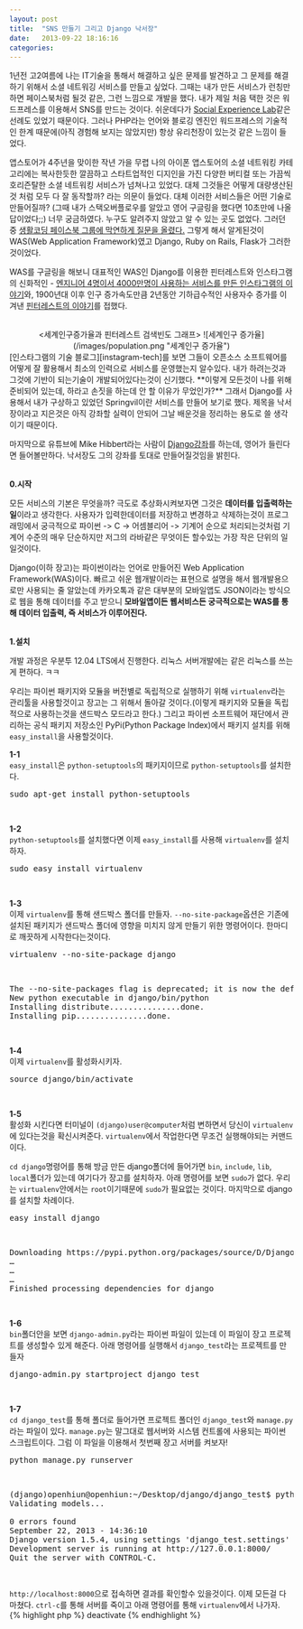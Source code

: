 ```yaml
---
layout: post
title:  "SNS 만들기 그리고 Django 낙서장"
date:   2013-09-22 18:16:16
categories:
---
```


1년전 고2여름에 나는 IT기술을 통해서 해결하고 싶은 문제를 발견하고 그 문제를 해결하기 위해서 소셜 네트워깅 서비스를 만들고 싶었다. 그때는 내가 만든 서비스가 런칭만하면 페이스북처럼 될것 같은, 그런 느낌으로 개발을 했다. 내가 제일 처음 택한 것은 워드프레스를 이용해서 SNS를 만드는 것이다. 쉬운데다가 [Social Experience Lab][sel]같은 선례도 있었기 때문이다. 그러나 PHP라는 언어와 블로깅 엔진인 워드프레스의 기술적인 한계 때문에(아직 경험해 보지는 않았지만) 항상 유리천장이 있는것 같은 느낌이 들었다. 

앱스토어가 4주년을 맞이한 작년 가을 무렵 나의 아이폰 앱스토어의 소셜 네트워킹 카테고리에는 복사한듯한 깔끔하고 스타트업적인 디지인을 가진 다양한 버티컬 또는 가끔씩 호리즌탈한 소셜 네트워킹 서비스가 넘쳐나고 있었다. 대체 그것들은 어떻게 대량생산된것 처럼 모두 다 잘 동작할까? 라는 의문이 들었다. 대체 이러한 서비스들은 어떤 기술로 만들어질까? (그때 내가 스택오버플로우를 알았고 영어 구글링을 했다면 10초만에 나올 답이었다;;) 너무 궁금하였다. 누구도 알려주지 않았고 알 수 있는 곳도 없었다. 그러던 중 [생활코딩 페이스북 그룹에 막연하게 질문을 올렸다.][codingeverybody] 그렇게 해서 알게된것이 WAS(Web Application Framework)였고 Django, Ruby on Rails, Flask가 그러한 것이었다.

WAS를 구글링을 해보니 대표적인 WAS인 Django를 이용한 핀터레스트와 인스타그램의 신화적인 - [엔지니어 4명이서 4000만명이 사용하는 서비스를 만든 인스타그램의 이야기][instagram]와, 1900년대 이후 인구 증가속도만큼 2년동안 기하급수적인 사용자수 증가를 이겨낸 [핀터레스트의 이야기][pinterest]를 접했다.<br /><br />
<center>
<세계인구증가율과 핀터레스트 검색빈도 그래프>
![세계인구 증가율](/images/population.png "세계인구 증가율")
<script type="text/javascript" src="//www.google.com/trends/embed.js?hl=en-US&q=pinterest&cmpt=q&content=1&cid=TIMESERIES_GRAPH_0&export=5&w=500&h=330"></script>
</center>
[인스타그램의  기술 블로그][instagram-tech]를 보면 그들이 오픈소스 소프트웨어를 어떻게 잘 활용해서 최소의 인력으로 서비스를 운영했는지 알수있다. 내가 하려는것과 그것에 기반이 되는기술이 개발되어있다는것이 신기했다. **이렇게 모든것이 나를 위해 준비되어 있는데, 하라고 손짓을 하는데 안 할 이유가 무었인가?** 그래서 Django를 사용해서 내가 구상하고 있었던 Springvil이란 서비스를 만들어 보기로 했다. 제목을 낙서장이라고 지은것은 아직 강좌할 실력이 안되어 그날 배운것을 정리하는 용도로 쓸 생각이기 때문이다.

마지막으로 유튜브에 Mike Hibbert라는 사람이 [Django강좌][mikehibbert]를 하는데, 영어가 들린다면 들어볼만하다. 낙서장도 그의 강좌를 토대로 만들어질것임을 밝힌다.<br /><br />

**0.시작**

모든 서비스의 기본은 무엇을까? 극도로 추상화시켜보자면 그것은 **데이터를 입출력하는 일**이라고 생각한다. 사용자가 입력한데이터를 저장하고 변경하고 삭제하는것이 프로그래밍에서 궁극적으로 파이썬 -> C -> 어셈블리어 -> 기계어 순으로 처리되는것처럼 기계어 수준의 매우 단순하지만 저그의 라바같은 무엇이든 할수있는 가장 작은 단위의 일 일것이다. 

Django(이하 장고)는 파이썬이라는 언어로 만들어진 Web Application Framework(WAS)이다. 빠르고 쉬운 웹개발이라는 표현으로 설명을 해서 웹개발용으로만 사용되는 줄 알았는데 카카오톡과 같은 대부분의 모바일앱도 JSON이라는 방식으로 웹을 통해 데이터를 주고 받으니 **모바일앱이든 웹서비스든 궁극적으로는 WAS를 통해 데이터 입출력, 즉 서비스가 이루어진다.**<br /><br />

**1.설치**

개발 과정은 우분투 12.04 LTS에서 진행한다. 리눅스 서버개발에는 같은 리눅스를 쓰는게 편하다. ㅋㅋ

우리는 파이썬 패키지와 모듈을 버전별로 독립적으로 실행하기 위해 `virtualenv`라는 관리툴을 사용할것이고 장고는 그 위해서 돌아갈 것이다.(이렇게 패키지와 모듈을 독립적으로 사용하는것을 샌드박스 모드라고 한다.) 그리고 파이썬 소프트웨어 재단에서 관리하는 공식 패키지 저장소인 PyPi(Python Package Index)에서 패키지 설치를 위해 `easy_install`을 사용할것이다. 

**1-1**<br />
`easy_install`은 `python-setuptools`의 패키지이므로 `python-setuptools`를 설치한다.
<pre>
sudo apt-get install python-setuptools
</pre><br />

**1-2**<br />
`python-setuptools`를 설치했다면 이제 `easy_install`를 사용해 `virtualenv`를 설치하자.

<pre>
sudo easy_install virtualenv
</pre><br />

**1-3**<br />
이제 `virtualenv`를 통해 샌드박스 폴더를 만들자.  `--no-site-package`옵션은 기존에 설치된 패키지가 샌드박스 폴더에 영향을 미치지 않게 만들기 위한 명령어이다. 한마디로 깨끗하게 시작한다는것이다.

<pre>
virtualenv --no-site-package django
</pre><br />
<pre>
The --no-site-packages flag is deprecated; it is now the default behavior.
New python executable in django/bin/python
Installing distribute...............done.
Installing pip...............done.
</pre><br />

**1-4**<br />
이제 `virtualenv`를 활성화시키자.

<pre>
source django/bin/activate
</pre><br />

**1-5**<br />
활성화 시킨다면 터미널이 `(django)user@computer`처럼 변하면서 당신이 `virtualenv`에 있다는것을 확신시켜준다. `virtualenv`에서 작업한다면 무조건 실행해야되는 커맨드이다.

`cd django`명령어를 통해 방금 만든 django폴더에 들어가면 `bin`, `include`, `lib`, `local`폴더가 있는데 여기다가 장고를 설치하자. 아래 명령어를 보면 `sudo`가 없다. 우리는 `virtualenv`안에서는 `root`이기때문에 `sudo`가 필요없는 것이다. 마지막으로 django를 설치할 차례이다.

<pre>
easy_install django
</pre><br />
<pre>
Downloading https://pypi.python.org/packages/source/D/Django/Django-1.5.4.tar.gz
…
…
…
Finished processing dependencies for django
</pre><br />

**1-6**<br />
`bin`폴더안을 보면 `django-admin.py`라는 파이썬 파일이 있는데 이 파일이 장고 프로젝트를 생성할수 있게 해준다. 아래 명령어를 실행해서 `django_test`라는 프로젝트를 만들자

<pre>
django-admin.py startproject django_test
</pre><br />

**1-7**<br />
`cd django_test`를 통해 폴더로 들어가면 프로젝트 폴더인 `django_test`와 `manage.py`라는 파일이 있다. `manage.py`는 말그대로 웹서버와 시스템 컨트롤에 사용되는 파이썬 스크립트이다. 그럼 이 파일을 이용해서 첫번째 장고 서버를 켜보자!

<pre>
python manage.py runserver
</pre><br /> 
<pre>
(django)openhiun@openhiun:~/Desktop/django/django_test$ python manage.py runserver
Validating models...

0 errors found
September 22, 2013 - 14:36:10
Django version 1.5.4, using settings 'django_test.settings'
Development server is running at http://127.0.0.1:8000/
Quit the server with CONTROL-C.
</pre><br />
 `http://localhost:8000`으로 접속하면 결과를 확인할수 있을것이다. 이제 모든걸 다 마쳤다. `ctrl-c`를 통해 서버를 죽이고 아래 명령어를 통해 `virtualenv`에서 나가자.<br />
{% highlight php %}
deactivate
{% endhighlight %}

[sel]: http://www.socialexperiencelab.com
[codingeverybody]: https://www.facebook.com/groups/codingeverybody/permalink/576755052365035/
[instagram]:       http://charsyam.wordpress.com/2011/12/17/%EB%B0%9C-%EB%B2%88%EC%97%AD-%EC%88%98%EB%B0%B1%EB%8C%80%EC%9D%98-%EC%9E%A5%EB%B9%84%EC%99%80-%EC%88%98%EC%8B%AD%EA%B0%80%EC%A7%80%EC%9D%98-%EA%B8%B0%EC%88%A0-instagram%EC%9D%98-%ED%9E%98/
[pinterest]: http://blog.naver.com/parkjy76/30167859682
[instagram-tech]: http://instagram-engineering.tumblr.com/post/13649370142/what-powers-instagram-hundreds-of-instances-dozens-of
[mikehibbert]: http://www.youtube.com/channel/UCFW_fvwCoF44MGWk74U_rFg